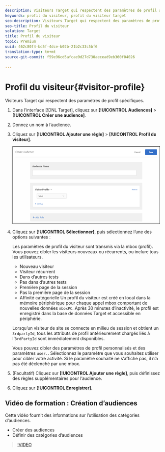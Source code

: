 ```yaml
---
description: Visiteurs Target qui respectent des paramètres de profil spécifiques.
keywords: profil du visiteur, profil du visiteur target
seo-description: Visiteurs Target qui respectent des paramètres de profil spécifiques.
seo-title: Profil du visiteur
solution: Target
title: Profil du visiteur
topic: Premium
uuid: 462c80f4-bd5f-4dce-b02b-21b2c33c5bf6
translation-type: tm+mt
source-git-commit: f59e96cd5afcae9d27d730aecead9eb360f04026

---
```



# Profil du visiteur{#visitor-profile} 

Visiteurs Target qui respectent des paramètres de profil spécifiques.

1. Dans l’interface [!DNL Target], cliquez sur **[!UICONTROL Audiences]** &gt; **[!UICONTROL Créer une audience]**.
1. Donnez un nom à l’audience.
1. Cliquez sur **[!UICONTROL Ajouter une règle]** &gt; **[!UICONTROL Profil du visiteur]**.

   ![](assets/target_visitor_profile.png)

1. Cliquez sur **[!UICONTROL Sélectionner]**, puis sélectionnez l’une des options suivantes :

   Les paramètres de profil du visiteur sont transmis via la mbox (profil). Vous pouvez cibler les visiteurs nouveaux ou récurrents, ou inclure tous les utilisateurs.

   * Nouveau visiteur
   * Visiteur récurrent
   * Dans d’autres tests
   * Pas dans d’autres tests
   * Première page de la session
   * Pas la première page de la session
   * Affinité catégorielle
   Un profil du visiteur est créé en local dans la mémoire périphérique pour chaque appel mbox comportant de nouvelles données `mboxPC`. Après 30 minutes d’inactivité, le profil est enregistré dans la base de données Target et accessible en périphérie.

   Lorsqu’un visiteur de site se connecte en milieu de session et obtient un `3rdpartyId`, tous les attributs de profil antérieurement chargés liés à l’`3rdPartyId` sont immédiatement disponibles.

   Vous pouvez cibler des paramètres de profil personnalisés et des paramètres `user.`. Sélectionnez le paramètre que vous souhaitez utiliser pour cibler votre activité. Si le paramètre souhaité ne s’affiche pas, il n’a pas été déclenché par une mbox.

1. (Facultatif) Cliquez sur **[!UICONTROL Ajouter une règle]**, puis définissez des règles supplémentaires pour l’audience.
1. Cliquez sur **[!UICONTROL Enregistrer]**.

## Vidéo de formation : Création d’audiences

Cette vidéo fournit des informations sur l’utilisation des catégories d’audiences.

* Créer des audiences
* Définir des catégories d’audiences

>[!VIDEO](https://video.tv.adobe.com/v/17392)
